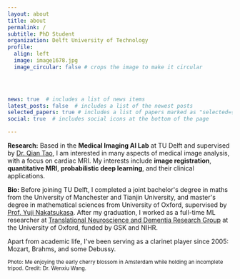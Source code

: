 ```yaml
---
layout: about
title: about
permalink: /
subtitle: PhD Student
organization: Delft University of Technology
profile:
  align: left
  image: image1678.jpg
  image_circular: false # crops the image to make it circular
 



news: true  # includes a list of news items
latest_posts: false  # includes a list of the newest posts
selected_papers: true # includes a list of papers marked as "selected={true}"
social: true  # includes social icons at the bottom of the page

---
```



**Research:** Based in the **Medical Imaging AI Lab** at TU Delft and supervised by [Dr. Qian Tao](https://www.tudelft.nl/staff/q.tao/?cHash=bab151eba5301c7840e42983dfa31164), I am interested in many aspects of medical image analysis, with a focus on cardiac MRI. My interests include **image registration**, **quantitative MRI**, **probabilistic deep learning**, and their clinical applications.

**Bio:** Before joining TU Delft, I completed a joint bachelor's degree in maths from the University of Manchester and Tianjin University, and master's degree in mathematical sciences from University of Oxford, supervised by [Prof. Yuji Nakatsukasa](https://people.maths.ox.ac.uk/nakatsukasa/). After my graduation, I worked as a full-time ML researcher at [Translational Neuroscience and Dementia Research Group](https://www.psych.ox.ac.uk/research/dementia-research-group) at the University of Oxford, funded by GSK and NIHR.

Apart from academic life, I've been serving as a clarinet player since 2005: Mozart, Brahms, and some Debussy. 

<small>Photo: Me enjoying the early cherry blossom in Amsterdam while holding an incomplete tripod. Credit: Dr. Wenxiu Wang.</small>

